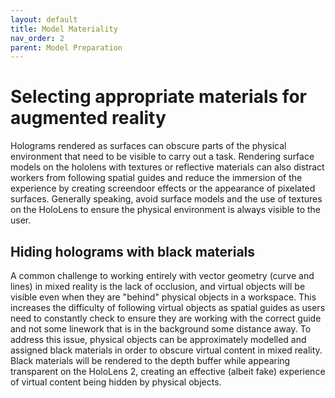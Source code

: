 ```yaml
---
layout: default
title: Model Materiality
nav_order: 2
parent: Model Preparation
---
```


# Selecting appropriate materials for augmented reality

Holograms rendered as surfaces can obscure parts of the physical environment that need to be visible to carry out a task. Rendering surface models on the hololens with textures or reflective materials can also distract workers from following spatial guides and reduce the immersion of the experience by creating screendoor effects or the appearance of pixelated surfaces. Generally speaking, avoid surface models and the use of textures on the HoloLens to ensure the physical environment is always visible to the user.

## Hiding holograms with black materials

A common challenge to working entirely with vector geometry (curve and lines) in mixed reality is the lack of occlusion, and virtual objects will be visible even when they are "behind" physical objects in a workspace. This increases the difficulty of following virtual objects as spatial guides as users need to constantly check to ensure they are working with the correct guide and not some linework that is in the background some distance away. To address this issue, physical objects can be approximately modelled and assigned black materials in order to obscure virtual content in mixed reality. Black materials will be rendered to the depth buffer while appearing transparent on the HoloLens 2, creating an effective (albeit fake) experience of virtual content being hidden by physical objects.
